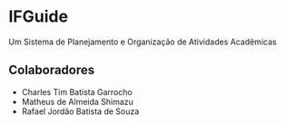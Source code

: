 # IFGuide
Um Sistema de Planejamento e Organização de Atividades Acadêmicas

## Colaboradores
* Charles Tim Batista Garrocho
* Matheus de Almeida Shimazu
* Rafael Jordão Batista de Souza
